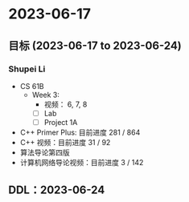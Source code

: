 # 2023-06-17
## 目标 (2023-06-17 to 2023-06-24)
### Shupei Li
- CS 61B
    - Week 3:
        - 视频： 6, 7, 8
        - [ ] Lab
        - [ ] Project 1A
- C++ Primer Plus: 目前进度 281 / 864
- C++ 视频：目前进度 31 / 92
- 算法导论第四版
- 计算机网络导论视频：目前进度 3 / 142

## DDL：2023-06-24
